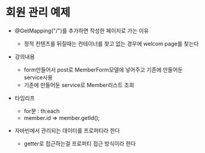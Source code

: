 # 회원 관리 예제
- @GetMapping("/")를 추가하면 작성한 페이지로 가는 이유
    - 정적 컨텐츠를 뒤질때는 컨테이너를 찾고 없는 경우에 welcom page를 찾는다

- 강의내용
    - form만들어서 post로 MemberForm모델에 넣어주고 기존에 만들어둔 service사용
    - 기존에 만들어둔 service로 Member리스트 조회

- 타임리프
    - for문 : th:each
    - member.id => member.getId();

- 자바빈에서 관리되는 데이터를 프로퍼티라 한다
    - getter로 접근하는걸 프로퍼티 접근 방식이라 한다